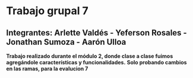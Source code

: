 # Trabajo grupal 7

## Integrantes: Arlette Valdés - Yeferson Rosales - Jonathan Sumoza - Aarón Ulloa

**Trabajo realizado durante el módulo 2, donde clase a clase fuimos agregándole características y funcionalidades.**
__Solo probando cambios en las ramas, para la evalucion 7__



